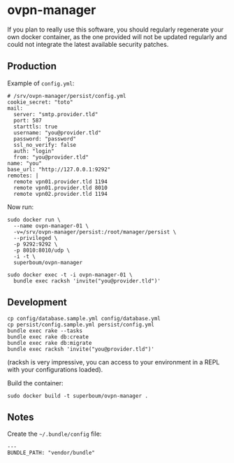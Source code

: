 # ovpn-manager

If you plan to really use this software, you should regularly regenerate your own docker container, as the one provided will not be updated regularly and could not integrate the latest available security patches.

## Production

Example of `config.yml`:

```
# /srv/ovpn-manager/persist/config.yml
cookie_secret: "toto"
mail:
  server: "smtp.provider.tld"
  port: 587
  starttls: true
  username: "you@provider.tld"
  password: "password"
  ssl_no_verify: false
  auth: "login"
  from: "you@provider.tld"
name: "you"
base_url: "http://127.0.0.1:9292"
remotes: |
  remote vpn01.provider.tld 1194
  remote vpn01.provider.tld 8010
  remote vpn02.provider.tld 1194
```

Now run:

```
sudo docker run \
  --name ovpn-manager-01 \
  -v=/srv/ovpn-manager/persist:/root/manager/persist \
  --privileged \
  -p 9292:9292 \
  -p 8010:8010/udp \
  -i -t \
  superboum/ovpn-manager

sudo docker exec -t -i ovpn-manager-01 \
  bundle exec racksh 'invite("you@provider.tld")'

```

## Development

```
cp config/database.sample.yml config/database.yml
cp persist/config.sample.yml persist/config.yml
bundle exec rake --tasks
bundle exec rake db:create
bundle exec rake db:migrate
bundle exec racksh 'invite("you@provider.tld")'
```

(racksh is very impressive, you can access to your environment in a REPL with your configurations loaded).

Build the container:

```
sudo docker build -t superboum/ovpn-manager .
```

## Notes

Create the `~/.bundle/config` file:

```
---
BUNDLE_PATH: "vendor/bundle"
```
